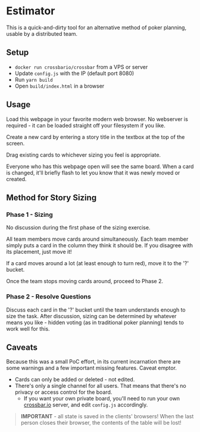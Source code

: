 # Estimator
This is a quick-and-dirty tool for an alternative method of poker planning, usable by a distributed team.

## Setup
- `docker run crossbario/crossbar` from a VPS or server
- Update `config.js` with the IP (default port 8080)
- Run `yarn build`
- Open `build/index.html` in a browser

## Usage
Load this webpage in your favorite modern web browser.  No webserver is required - it can be loaded straight off 
your filesystem if you like.

Create a new card by entering a story title in the textbox at the top of the screen.

Drag existing cards to whichever sizing you feel is appropriate.

Everyone who has this webpage open will see the same board.  When a card is changed, it'll briefly flash to let you know
that it was newly moved or created.

## Method for Story Sizing

### Phase 1 - Sizing
No discussion during the first phase of the sizing exercise.

All team members move cards around simultaneously.  Each team member simply puts a card in the column they think it
should be.  If you disagree with its placement, just move it!

If a card moves around a lot (at least enough to turn red), move it to the '?' bucket.

Once the team stops moving cards around, proceed to Phase 2.

### Phase 2 - Resolve Questions
Discuss each card in the '?' bucket until the team understands enough to size the task.  After discussion, sizing can 
be determined by whatever means you like - hidden voting (as in traditional poker planning) tends to work well for this.

## Caveats
Because this was a small PoC effort, in its current incarnation there are some warnings and a few important missing 
features.  Caveat emptor.

* Cards can only be added or deleted - not edited.
* There's only a single channel for all users.  That means that there's no privacy or access control for the board.
  * If you want your own private board, you'll need to run your own [crossbar.io](http://crossbar.io) server, and edit `config.js` accordingly.

> **IMPORTANT** - all state is saved in the clients' browsers!  When the last person closes their browser, the contents of
> the table will be lost!

